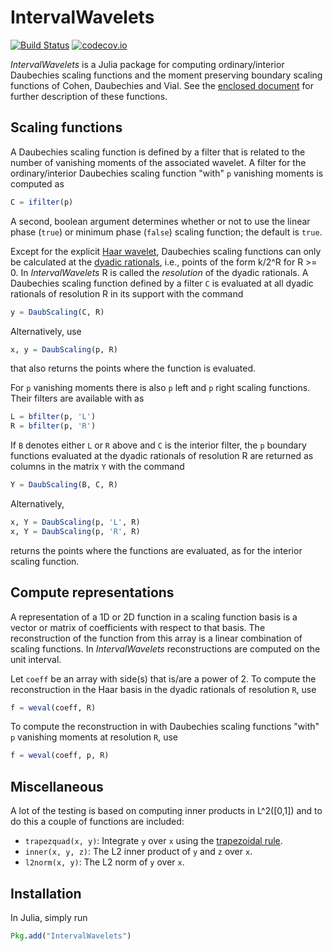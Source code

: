 # IntervalWavelets

[![Build Status](https://travis-ci.org/robertdj/IntervalWavelets.jl.svg?branch=master)](https://travis-ci.org/robertdj/IntervalWavelets.jl)
[![codecov.io](https://codecov.io/github/robertdj/IntervalWavelets.jl/coverage.svg?branch=master)](https://codecov.io/github/robertdj/IntervalWavelets.jl?branch=master)

*IntervalWavelets* is a Julia package for computing ordinary/interior Daubechies scaling functions and the moment preserving boundary scaling functions of Cohen, Daubechies and Vial.
See the [enclosed document](doc/boundary_wavelets.pdf) for further description of these functions.


## Scaling functions

A Daubechies scaling function is defined by a filter that is related to the number of vanishing moments of the associated wavelet.
A filter for the ordinary/interior Daubechies scaling function "with" `p` vanishing moments is computed as

```julia
C = ifilter(p)
```

A second, boolean argument determines whether or not to use the linear phase (`true`) or minimum phase (`false`) scaling function; the default is `true`.

Except for the explicit [Haar wavelet](https://en.wikipedia.org/wiki/Haar_wavelet), Daubechies scaling functions can only be calculated at the [dyadic rationals](https://en.wikipedia.org/wiki/Dyadic_rational), i.e., points of the form k/2^R for R >= 0.
In *IntervalWavelets* R is called the *resolution* of the dyadic rationals.
A Daubechies scaling function defined by a filter `C` is evaluated at all dyadic rationals of resolution R in its support with the command

```julia
y = DaubScaling(C, R)
```

Alternatively, use

```julia
x, y = DaubScaling(p, R)
```

that also returns the points where the function is evaluated.

For `p` vanishing moments there is also `p` left and `p` right scaling functions.
Their filters are available with as

```julia
L = bfilter(p, 'L')
R = bfilter(p, 'R')
```

If `B` denotes either `L` or `R` above and `C` is the interior filter, the `p` boundary functions evaluated at the dyadic rationals of resolution R are returned as columns in the matrix `Y` with the command

```julia
Y = DaubScaling(B, C, R)
```

Alternatively,

```julia
x, Y = DaubScaling(p, 'L', R)
x, Y = DaubScaling(p, 'R', R)
```

returns the points where the functions are evaluated, as for the interior scaling function.


## Compute representations

A representation of a 1D or 2D function in a scaling function basis is a vector or matrix of coefficients with respect to that basis.
The reconstruction of the function from this array is a linear combination of scaling functions.
In *IntervalWavelets* reconstructions are computed on the unit interval.

Let `coeff` be an array with side(s) that is/are a power of 2.
To compute the reconstruction in the Haar basis in the dyadic rationals of resolution `R`, use

```julia
f = weval(coeff, R)
```

To compute the reconstruction in with Daubechies scaling functions "with" `p` vanishing moments at resolution `R`, use

```julia
f = weval(coeff, p, R)
```


## Miscellaneous

A lot of the testing is based on computing inner products in L^2([0,1]) and to do this a couple of functions are included:

- `trapezquad(x, y)`: Integrate `y` over `x` using the [trapezoidal rule](https://en.wikipedia.org/wiki/Trapezoidal_rule).
- `inner(x, y, z)`: The L2 inner product of `y` and `z` over `x`.
- `l2norm(x, y)`: The L2 norm of `y` over `x`.


## Installation

In Julia, simply run

```julia
Pkg.add("IntervalWavelets")
```

